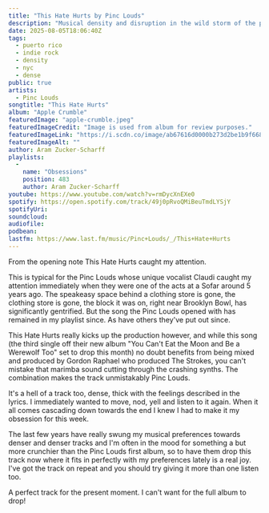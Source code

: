 ```yaml
---
title: "This Hate Hurts by Pinc Louds"
description: "Musical density and disruption in the wild storm of the present day"
date: 2025-08-05T18:06:40Z
tags:
  - puerto rico
  - indie rock
  - density
  - nyc
  - dense
public: true
artists:
  - Pinc Louds
songtitle: "This Hate Hurts"
album: "Apple Crumble"
featuredImage: "apple-crumble.jpeg"
featuredImageCredit: "Image is used from album for review purposes."
featuredImageLink: "https://i.scdn.co/image/ab67616d0000b273d2be1b9f668da4aabf059d34"
featuredImageAlt: ""
author: Aram Zucker-Scharff
playlists:
  -
    name: "Obsessions"
    position: 483
    author: Aram Zucker-Scharff
youtube: https://www.youtube.com/watch?v=rmDycXnEXe0
spotify: https://open.spotify.com/track/49j0pRvoQMiBeuTmdLYSjY
spotifyUri: 
soundcloud:
audiofile:
podbean:
lastfm: https://www.last.fm/music/Pinc+Louds/_/This+Hate+Hurts
---
```


From the opening note This Hate Hurts caught my attention. 

This is typical for the Pinc Louds whose unique vocalist Claudi caught my attention immediately when they were one of the acts at a Sofar around 5 years ago. The speakeasy space behind a clothing store is gone, the clothing store is gone, the block it was on, right near Brooklyn Bowl, has significantly gentrified. But the song the Pinc Louds opened with has remained in my playlist since. As have others they've put out since. 

This Hate Hurts really kicks up the production however, and while this song (the third single off their new album "You Can't Eat the Moon and Be a Werewolf Too" set to drop this month) no doubt benefits from being mixed and produced by Gordon Raphael who produced The Strokes, you can't mistake that marimba sound cutting through the crashing synths. The combination makes the track unmistakably Pinc Louds. 

It's a hell of a track too, dense, thick with the feelings described in the lyrics. I immediately wanted to move, nod, yell and listen to it again. When it all comes cascading down towards the end I knew I had to make it my obsession for this week. 

The last few years have really swung my musical preferences towards denser and denser tracks and I'm often in the mood for something a but more crunchier than the Pinc Louds first album, so to have them drop this track now where it fits in perfectly with my preferences lately is a real joy. I've got the track on repeat and you should try giving it more than one listen too. 

A perfect track for the present moment. I can't want for the full album to drop! 
		